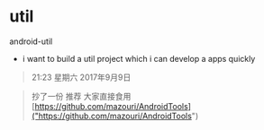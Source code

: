 # util
android-util

- i want to build a util  project which i can develop a apps quickly 

>21:23 星期六  2017年9月9日

>  抄了一份 推荐 大家直接食用  
>[https://github.com/mazouri/AndroidTools]("https://github.com/mazouri/AndroidTools")
